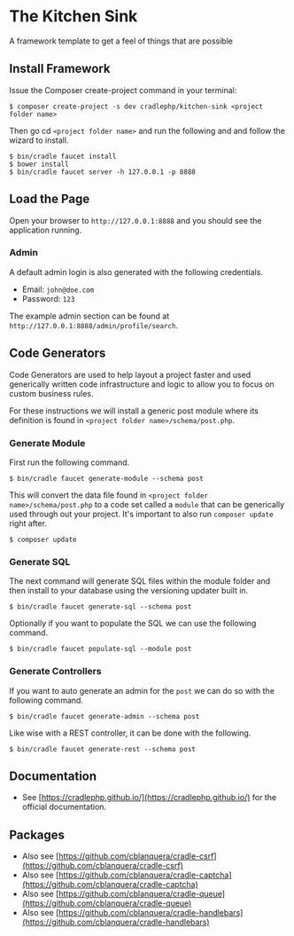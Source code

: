 # The Kitchen Sink
A framework template to get a feel of things that are possible

## Install Framework

Issue the Composer create-project command in your terminal:

```
$ composer create-project -s dev cradlephp/kitchen-sink <project folder name>
```

Then go cd `<project folder name>` and run the following and and follow the wizard to install.

```
$ bin/cradle faucet install
$ bower install
$ bin/cradle faucet server -h 127.0.0.1 -p 8888
```

<a name="load"></a>
## Load the Page

Open your browser to `http://127.0.0.1:8888` and you should see the application
running.

### Admin
A default admin login is also generated with the following credentials.
 - Email: `john@doe.com`
 - Password: `123`

The example admin section can be found at `http://127.0.0.1:8888/admin/profile/search`.

## Code Generators

Code Generators are used to help layout a project faster and used generically
written code infrastructure and logic to allow you to focus on custom business rules.

For these instructions we will install a generic post module where its definition
is found in `<project folder name>/schema/post.php`.

### Generate Module

First run the following command.

```
$ bin/cradle faucet generate-module --schema post
```

This will convert the data file found in `<project folder name>/schema/post.php`
to a code set called a `module` that can be generically used through out your project.
It's important to also run `composer update` right after.

```
$ composer update
```

### Generate SQL

The next command will generate SQL files within the module folder and
then install to your database using the versioning updater built in.

```
$ bin/cradle faucet generate-sql --schema post
```

Optionally if you want to populate the SQL we can use the following command.

```
$ bin/cradle faucet populate-sql --module post
```

### Generate Controllers

If you want to auto generate an admin for the `post` we can do so with the following command.

```
$ bin/cradle faucet generate-admin --schema post
```

Like wise with a REST controller, it can be done with the following.

```
$ bin/cradle faucet generate-rest --schema post
```

## Documentation

 - See [https://cradlephp.github.io/](https://cradlephp.github.io/) for the official documentation.

## Packages

 - Also see [https://github.com/cblanquera/cradle-csrf](https://github.com/cblanquera/cradle-csrf)
 - Also see [https://github.com/cblanquera/cradle-captcha](https://github.com/cblanquera/cradle-captcha)
 - Also see [https://github.com/cblanquera/cradle-queue](https://github.com/cblanquera/cradle-queue)
 - Also see [https://github.com/cblanquera/cradle-handlebars](https://github.com/cblanquera/cradle-handlebars)
